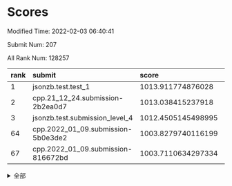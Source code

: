 # Scores

Modified Time: 2022-02-03 06:40:41

Submit Num: 207

All Rank Num: 128257

| rank |               submit               |       score        |       sigma        | pk_num |
| :--- | :--------------------------------- | :----------------- | :----------------- | :----- |
| 1    | jsonzb.test.test_1                 | 1013.911774876028  | 0.8554224944533626 | 2474   |
| 2    | cpp.21_12_24.submission-2b2ea0d7   | 1013.038415237918  | 0.7791588044890708 | 2482   |
| 3    | jsonzb.test.submission_level_4     | 1012.4505145498995 | 0.8193625815738476 | 2470   |
| 64   | cpp.2022_01_09.submission-5b0e3de2 | 1003.8279740116199 | 0.7228640644872198 | 2482   |
| 67   | cpp.2022_01_09.submission-816672bd | 1003.7110634297334 | 0.7276560240028171 | 2475   |


<details>
<summary>全部</summary>

| rank |                 submit                 |       score        |       sigma        | pk_num |
| :--- | :------------------------------------- | :----------------- | :----------------- | :----- |
| 1    | jsonzb.test.test_1                     | 1013.911774876028  | 0.8554224944533626 | 2474   |
| 2    | cpp.21_12_24.submission-2b2ea0d7       | 1013.038415237918  | 0.7791588044890708 | 2482   |
| 3    | jsonzb.test.submission_level_4         | 1012.4505145498995 | 0.8193625815738476 | 2470   |
| 4    | gobigger.level_3.submission_level_3_2  | 1011.9921756573333 | 0.7704956607802034 | 2481   |
| 5    | gobigger.level_3.submission_level_3_18 | 1011.7614616284866 | 0.7824860572255306 | 2480   |
| 6    | gobigger.level_3.submission_level_3_33 | 1011.265923132353  | 0.7617403233284094 | 2481   |
| 7    | gobigger.level_3.submission_level_3_40 | 1011.2256035032099 | 0.7998216043685945 | 2483   |
| 8    | gobigger.level_3.submission_level_3_32 | 1011.2012255749031 | 0.804107228129304  | 2477   |
| 9    | gobigger.level_3.submission_level_3_28 | 1011.1754500349913 | 0.8201982469240562 | 2482   |
| 10   | gobigger.level_3.submission_level_3_29 | 1011.0912100032177 | 0.7876098419189782 | 2479   |
| 11   | gobigger.level_3.submission_level_3_30 | 1011.0798493426502 | 0.7779600912885589 | 2479   |
| 12   | gobigger.level_3.submission_level_3_35 | 1010.8076436179159 | 0.780533236235666  | 2480   |
| 13   | gobigger.level_3.submission_level_3_9  | 1010.5830365490893 | 0.790794679390474  | 2478   |
| 14   | gobigger.level_3.submission_level_3_6  | 1010.5809099864417 | 0.7445034668447739 | 2479   |
| 15   | gobigger.level_3.submission_level_3_46 | 1010.5710937053191 | 0.7482215608580374 | 2482   |
| 16   | gobigger.level_3.submission_level_3_16 | 1010.56058831732   | 0.7627501798462792 | 2481   |
| 17   | gobigger.level_3.submission_level_3_14 | 1010.4550953998429 | 0.7767824265945573 | 2478   |
| 18   | gobigger.level_3.submission_level_3_13 | 1010.366978732347  | 0.7588256009625245 | 2478   |
| 19   | gobigger.level_3.submission_level_3_19 | 1010.3354869475612 | 0.7612951729432045 | 2475   |
| 20   | gobigger.level_3.submission_level_3_24 | 1010.3196308358582 | 0.7670470836530084 | 2472   |
| 21   | gobigger.level_3.submission_level_3_5  | 1010.3027539076178 | 0.7724019928264225 | 2476   |
| 22   | gobigger.level_3.submission_level_3_1  | 1010.2121700163285 | 0.7745636878107124 | 2479   |
| 23   | gobigger.level_3.submission_level_3_0  | 1010.1799411770327 | 0.766892850366757  | 2473   |
| 24   | gobigger.level_3.submission_level_3_44 | 1010.1640202675186 | 0.7513804513808806 | 2479   |
| 25   | gobigger.level_3.submission_level_3_42 | 1010.1632222082179 | 0.7453284783847013 | 2478   |
| 26   | gobigger.level_3.submission_level_3_34 | 1010.1482181987996 | 0.7659034258108539 | 2483   |
| 27   | gobigger.level_3.submission_level_3_36 | 1010.1207151085686 | 0.7623213450955332 | 2478   |
| 28   | gobigger.level_3.submission_level_3_22 | 1010.0311119396897 | 0.7644314506780516 | 2473   |
| 29   | gobigger.level_3.submission_level_3_39 | 1010.0201623882604 | 0.7449872453887614 | 2484   |
| 30   | gobigger.level_3.submission_level_3_47 | 1009.9831645584067 | 0.7437736671935933 | 2482   |
| 31   | gobigger.level_3.submission_level_3_17 | 1009.982490294591  | 0.7646328015799876 | 2483   |
| 32   | gobigger.level_3.submission_level_3_45 | 1009.8989353513145 | 0.7502675896383024 | 2481   |
| 33   | gobigger.level_3.submission_level_3_15 | 1009.8673595998512 | 0.7625390362975206 | 2472   |
| 34   | gobigger.level_3.submission_level_3_4  | 1009.8481376260022 | 0.7442317710775355 | 2480   |
| 35   | gobigger.level_3.submission_level_3_20 | 1009.6240039873727 | 0.7388366422322378 | 2485   |
| 36   | gobigger.level_3.submission_level_3_26 | 1009.5833382316065 | 0.7711689798939338 | 2484   |
| 37   | gobigger.level_3.submission_level_3_27 | 1009.5210293303047 | 0.7732789295138083 | 2481   |
| 38   | gobigger.level_3.submission_level_3_37 | 1009.508563453758  | 0.7558407176344494 | 2480   |
| 39   | gobigger.level_3.submission_level_3_12 | 1009.4516592697126 | 0.7402589355808193 | 2475   |
| 40   | gobigger.level_3.submission_level_3_38 | 1009.4413451378317 | 0.7488568409402353 | 2478   |
| 41   | gobigger.level_3.submission_level_3_25 | 1009.4006778015811 | 0.7613344052121995 | 2481   |
| 42   | gobigger.level_3.submission_level_3_41 | 1009.3923642635065 | 0.7480764190646564 | 2476   |
| 43   | gobigger.level_3.submission_level_3_31 | 1009.3584541801347 | 0.7660655707865635 | 2477   |
| 44   | gobigger.level_3.submission_level_3_10 | 1009.2841075301285 | 0.7572090849050556 | 2480   |
| 45   | gobigger.level_3.submission_level_3_7  | 1009.2590433937297 | 0.7662918851242708 | 2481   |
| 46   | gobigger.level_3.submission_level_3_23 | 1009.2203062411029 | 0.746641897812904  | 2481   |
| 47   | gobigger.level_3.submission_level_3_11 | 1008.9196202558502 | 0.7449133039714801 | 2473   |
| 48   | gobigger.level_3.submission_level_3_8  | 1008.8471615668939 | 0.7456544076806682 | 2479   |
| 49   | gobigger.level_3.submission_level_3_48 | 1008.816537459429  | 0.7354956855858938 | 2479   |
| 50   | gobigger.level_3.submission_level_3_3  | 1008.6578612342208 | 0.7471175287851128 | 2472   |
| 51   | gobigger.level_3.submission_level_3_49 | 1008.5294505282202 | 0.7420215720420009 | 2474   |
| 52   | gobigger.level_3.submission_level_3_43 | 1008.4969126999507 | 0.7531093537252791 | 2477   |
| 53   | gobigger.level_3.submission_level_3_21 | 1008.097051784679  | 0.7397266408299294 | 2477   |
| 54   | gobigger.level_1.submission_level_1_32 | 1004.9208476158593 | 0.7106923906316088 | 2477   |
| 55   | gobigger.level_1.submission_level_1_24 | 1004.9199245291233 | 0.7169657603585681 | 2479   |
| 56   | gobigger.level_1.submission_level_1_41 | 1004.6389079844821 | 0.7178396665124949 | 2480   |
| 57   | gobigger.level_1.submission_level_1_4  | 1004.6129711558015 | 0.725167067160391  | 2473   |
| 58   | gobigger.level_1.submission_level_1_13 | 1004.2121247118013 | 0.7148764711667257 | 2480   |
| 59   | gobigger.level_1.submission_level_1_0  | 1004.084030708641  | 0.7159386685851162 | 2477   |
| 60   | gobigger.level_1.submission_level_1_16 | 1003.9310248068521 | 0.7249799158912696 | 2479   |
| 61   | gobigger.level_1.submission_level_1_49 | 1003.9208538984138 | 0.7133072333436017 | 2478   |
| 62   | gobigger.level_1.submission_level_1_42 | 1003.8872707825191 | 0.723033423644772  | 2480   |
| 63   | gobigger.level_1.submission_level_1_48 | 1003.8366046183518 | 0.7184834169921236 | 2472   |
| 64   | cpp.2022_01_09.submission-5b0e3de2     | 1003.8279740116199 | 0.7228640644872198 | 2482   |
| 65   | gobigger.level_1.submission_level_1_31 | 1003.8006414849268 | 0.7168134244392504 | 2478   |
| 66   | gobigger.level_1.submission_level_1_47 | 1003.750476750045  | 0.7119227379778947 | 2480   |
| 67   | cpp.2022_01_09.submission-816672bd     | 1003.7110634297334 | 0.7276560240028171 | 2475   |
| 68   | gobigger.level_1.submission_level_1_17 | 1003.6959076345757 | 0.72409968321122   | 2482   |
| 69   | gobigger.level_1.submission_level_1_1  | 1003.6945191065959 | 0.7112717287634023 | 2475   |
| 70   | gobigger.level_1.submission_level_1_9  | 1003.6853454371123 | 0.7197415640187101 | 2476   |
| 71   | gobigger.level_1.submission_level_1_5  | 1003.6698446987942 | 0.7097100994689467 | 2477   |
| 72   | gobigger.level_1.submission_level_1_46 | 1003.5786262095854 | 0.7271850453179162 | 2478   |
| 73   | gobigger.level_1.submission_level_1_7  | 1003.5538424757201 | 0.7203466288847455 | 2475   |
| 74   | gobigger.level_1.submission_level_1_37 | 1003.502868451153  | 0.7217504752006273 | 2474   |
| 75   | gobigger.level_1.submission_level_1_21 | 1003.4366941981365 | 0.7100448639663148 | 2480   |
| 76   | gobigger.level_1.submission_level_1_2  | 1003.4002589579391 | 0.7157997210295077 | 2483   |
| 77   | gobigger.level_1.submission_level_1_29 | 1003.3844106963991 | 0.7127272604869231 | 2481   |
| 78   | gobigger.level_1.submission_level_1_10 | 1003.3239412726582 | 0.7207947156972117 | 2485   |
| 79   | gobigger.level_1.submission_level_1_15 | 1003.3123790259982 | 0.7312244439817089 | 2479   |
| 80   | gobigger.level_1.submission_level_1_14 | 1003.3069764483824 | 0.7258387241871895 | 2479   |
| 81   | gobigger.level_1.submission_level_1_38 | 1003.2645087624197 | 0.7187607132022847 | 2472   |
| 82   | gobigger.level_1.submission_level_1_26 | 1003.1324150458098 | 0.7253695633382677 | 2479   |
| 83   | gobigger.level_1.submission_level_1_3  | 1003.1198478435762 | 0.71143649141781   | 2473   |
| 84   | gobigger.level_1.submission_level_1_36 | 1003.0164540007659 | 0.7174702165796066 | 2472   |
| 85   | gobigger.level_1.submission_level_1_34 | 1003.0077903906547 | 0.7112367705410106 | 2479   |
| 86   | gobigger.level_1.submission_level_1_35 | 1002.9842850588253 | 0.7344617288238734 | 2478   |
| 87   | gobigger.level_1.submission_level_1_25 | 1002.9569228738842 | 0.7103875895434428 | 2477   |
| 88   | gobigger.level_1.submission_level_1_12 | 1002.9085051979268 | 0.7096844340007956 | 2476   |
| 89   | gobigger.level_1.submission_level_1_39 | 1002.8965684587174 | 0.7268057408929437 | 2481   |
| 90   | gobigger.level_1.submission_level_1_18 | 1002.8918462118637 | 0.7132880106062912 | 2477   |
| 91   | gobigger.level_1.submission_level_1_22 | 1002.8722620572304 | 0.7155817080853767 | 2478   |
| 92   | gobigger.level_1.submission_level_1_45 | 1002.8417588057522 | 0.7188666317398315 | 2477   |
| 93   | gobigger.level_1.submission_level_1_8  | 1002.8296918690115 | 0.7209647780672165 | 2481   |
| 94   | gobigger.level_1.submission_level_1_44 | 1002.7893535522585 | 0.7192532173073389 | 2479   |
| 95   | gobigger.level_1.submission_level_1_23 | 1002.77504945293   | 0.7118821526280772 | 2477   |
| 96   | gobigger.level_1.submission_level_1_43 | 1002.7397401570943 | 0.7165326727118483 | 2480   |
| 97   | gobigger.level_1.submission_level_1_40 | 1002.6328978830468 | 0.7180807261897821 | 2476   |
| 98   | gobigger.level_1.submission_level_1_6  | 1002.6005762654103 | 0.7066260335567481 | 2474   |
| 99   | gobigger.level_1.submission_level_1_19 | 1002.5044875816304 | 0.7134536475525856 | 2479   |
| 100  | gobigger.level_1.submission_level_1_11 | 1002.4509792589885 | 0.7142660326596613 | 2477   |
| 101  | gobigger.level_1.submission_level_1_30 | 1002.3896492785889 | 0.7145598579775929 | 2481   |
| 102  | gobigger.level_1.submission_level_1_28 | 1002.3613745532709 | 0.7091771584738684 | 2477   |
| 103  | gobigger.level_1.submission_level_1_27 | 1002.2443470575813 | 0.7184829537415508 | 2479   |
| 104  | gobigger.level_1.submission_level_1_20 | 1001.7313863105187 | 0.7111063469278239 | 2479   |
| 105  | gobigger.level_1.submission_level_1_33 | 1001.2713020685536 | 0.7175489857539163 | 2476   |
| 106  | gobigger.random.submission_random_36   | 997.3263743243324  | 0.7226521284631231 | 2478   |
| 107  | gobigger.random.submission_random_25   | 997.1896547447889  | 0.7047969546375559 | 2476   |
| 108  | gobigger.random.submission_random_21   | 997.0802148217114  | 0.7184253251138416 | 2477   |
| 109  | gobigger.random.submission_random_5    | 996.8473724801081  | 0.7168752830216947 | 2481   |
| 110  | gobigger.random.submission_random_46   | 996.8379997534819  | 0.7094137613710871 | 2483   |
| 111  | gobigger.random.submission_random_12   | 996.7804510273397  | 0.7140528514660798 | 2483   |
| 112  | gobigger.random.submission_random_22   | 996.7045123650969  | 0.7148588956344609 | 2480   |
| 113  | gobigger.random.submission_random_33   | 996.5475680499957  | 0.7045200803437581 | 2479   |
| 114  | gobigger.random.submission_random_49   | 996.507510888376   | 0.697591936328409  | 2477   |
| 115  | gobigger.random.submission_random_9    | 996.4814085309998  | 0.7152132990594249 | 2475   |
| 116  | gobigger.random.submission_random_34   | 996.4760028978495  | 0.7204761948108246 | 2475   |
| 117  | gobigger.random.submission_random_7    | 996.2455684618278  | 0.7116555724052342 | 2478   |
| 118  | gobigger.random.submission_random_41   | 996.2083830080337  | 0.7157361167506128 | 2478   |
| 119  | gobigger.random.submission_random_38   | 996.1906950238134  | 0.7201024387312511 | 2475   |
| 120  | gobigger.random.submission_random_8    | 996.1854671069493  | 0.7150749863554605 | 2479   |
| 121  | gobigger.random.submission_random_31   | 996.18273812655    | 0.7220761778777817 | 2478   |
| 122  | gobigger.random.submission_random_6    | 996.055059882371   | 0.7110382969913266 | 2480   |
| 123  | gobigger.random.submission_random_32   | 995.8629110145351  | 0.7007318845557567 | 2477   |
| 124  | gobigger.random.submission_random_18   | 995.803604832084   | 0.7107139420992369 | 2478   |
| 125  | gobigger.random.submission_random_20   | 995.780483739668   | 0.712136553247052  | 2474   |
| 126  | gobigger.random.submission_random_27   | 995.769047781047   | 0.7084164959321863 | 2476   |
| 127  | gobigger.random.submission_random_42   | 995.7678183806404  | 0.7178515921254583 | 2478   |
| 128  | gobigger.random.submission_random_47   | 995.7403126211952  | 0.7122163273245696 | 2480   |
| 129  | gobigger.random.submission_random_24   | 995.6889391380325  | 0.7133806241667197 | 2486   |
| 130  | gobigger.random.submission_random_30   | 995.6526487313905  | 0.7004981449385943 | 2482   |
| 131  | gobigger.random.submission_random_45   | 995.6426678434855  | 0.7044046943879473 | 2477   |
| 132  | gobigger.random.submission_random_15   | 995.630584860153   | 0.7210123098314426 | 2478   |
| 133  | gobigger.random.submission_random_17   | 995.5944611730062  | 0.7070406387875725 | 2479   |
| 134  | gobigger.random.submission_random_4    | 995.576425403549   | 0.7119771416625804 | 2481   |
| 135  | gobigger.random.submission_random_19   | 995.5707111546552  | 0.7008659724080691 | 2479   |
| 136  | gobigger.random.submission_random_28   | 995.5596546355507  | 0.7022837536240155 | 2477   |
| 137  | gobigger.random.submission_random_14   | 995.5252265790579  | 0.7063576080642954 | 2483   |
| 138  | gobigger.random.submission_random_13   | 995.5193405873175  | 0.7054138527785939 | 2481   |
| 139  | gobigger.random.submission_random_48   | 995.4995940220404  | 0.7128273245932235 | 2482   |
| 140  | gobigger.random.submission_random_40   | 995.4959680615996  | 0.7164683884642937 | 2483   |
| 141  | gobigger.random.submission_random_29   | 995.4792050538917  | 0.7034826939144913 | 2480   |
| 142  | gobigger.random.submission_random_10   | 995.446821765943   | 0.6993586967614052 | 2477   |
| 143  | gobigger.random.submission_random_43   | 995.442404582986   | 0.7140327412709847 | 2474   |
| 144  | gobigger.random.submission_random_35   | 995.3687271590148  | 0.7231997723317749 | 2482   |
| 145  | gobigger.random.submission_random_11   | 995.3442378117339  | 0.7178140456264963 | 2482   |
| 146  | gobigger.random.submission_random_1    | 995.2819440209682  | 0.7091102381011044 | 2480   |
| 147  | gobigger.random.submission_random_44   | 995.2423091242558  | 0.7157796852469569 | 2475   |
| 148  | gobigger.random.submission_random_2    | 995.2149246001522  | 0.7066920383646074 | 2477   |
| 149  | gobigger.random.submission_random_16   | 995.1029286634241  | 0.7218684468298141 | 2478   |
| 150  | gobigger.random.submission_random_23   | 994.9374304759972  | 0.7183151340951549 | 2479   |
| 151  | gobigger.random.submission_random_37   | 994.8991042739374  | 0.7076931050556788 | 2477   |
| 152  | gobigger.random.submission_random_39   | 994.6886908154953  | 0.7287438106149496 | 2482   |
| 153  | gobigger.random.submission_random_26   | 994.5124243497048  | 0.7064547570901432 | 2474   |
| 154  | gobigger.random.submission_random_3    | 994.4246660234247  | 0.7053964354508628 | 2481   |
| 155  | gobigger.random.submission_random_0    | 994.4033295159253  | 0.7415462478697872 | 2476   |
| 156  | gobigger.level_2.submission_level_2_1  | 993.98430296657    | 0.7208713895120118 | 2480   |
| 157  | gobigger.level_2.submission_level_2_31 | 993.8131387482605  | 0.719644045972969  | 2482   |
| 158  | gobigger.level_2.submission_level_2_8  | 993.2656220668864  | 0.7195508735041104 | 2475   |
| 159  | gobigger.level_2.submission_level_2_18 | 993.1414329988547  | 0.7435025975593081 | 2483   |
| 160  | gobigger.level_2.submission_level_2_23 | 993.1278641406046  | 0.7507758638160259 | 2478   |
| 161  | gobigger.level_2.submission_level_2_2  | 992.9946155445082  | 0.7543624027062182 | 2479   |
| 162  | gobigger.level_2.submission_level_2_5  | 992.9699420628685  | 0.7285640656085396 | 2477   |
| 163  | gobigger.level_2.submission_level_2_37 | 992.9467629959838  | 0.7345834124645599 | 2477   |
| 164  | gobigger.level_2.submission_level_2_35 | 992.8640801812073  | 0.7386025260992896 | 2479   |
| 165  | gobigger.level_2.submission_level_2_11 | 992.7597043606695  | 0.730516680942994  | 2476   |
| 166  | gobigger.level_2.submission_level_2_0  | 992.7313541034874  | 0.7407258832614404 | 2483   |
| 167  | gobigger.level_2.submission_level_2_19 | 992.7305740047839  | 0.7359977013509568 | 2480   |
| 168  | gobigger.level_2.submission_level_2_33 | 992.702485200072   | 0.7491146957924139 | 2477   |
| 169  | gobigger.level_2.submission_level_2_36 | 992.6527262308175  | 0.7476906624049272 | 2474   |
| 170  | gobigger.level_2.submission_level_2_34 | 992.6206649921824  | 0.7300478932363467 | 2480   |
| 171  | gobigger.level_2.submission_level_2_41 | 992.6106648261023  | 0.7175394552157937 | 2478   |
| 172  | gobigger.level_2.submission_level_2_39 | 992.5976244687473  | 0.7321922100952285 | 2470   |
| 173  | gobigger.level_2.submission_level_2_20 | 992.5768237574073  | 0.7428411270038915 | 2479   |
| 174  | gobigger.level_2.submission_level_2_29 | 992.5288611632246  | 0.7534831249530711 | 2479   |
| 175  | gobigger.level_2.submission_level_2_9  | 992.5260276842704  | 0.7474911009026709 | 2480   |
| 176  | gobigger.level_2.submission_level_2_14 | 992.4490996664416  | 0.7526958618401898 | 2485   |
| 177  | gobigger.level_2.submission_level_2_28 | 992.3273837100433  | 0.7359088713352219 | 2476   |
| 178  | gobigger.level_2.submission_level_2_32 | 992.3165655138988  | 0.7488672832314535 | 2475   |
| 179  | gobigger.level_2.submission_level_2_17 | 992.2857434124976  | 0.7414125362264371 | 2483   |
| 180  | gobigger.level_2.submission_level_2_27 | 992.2327113536276  | 0.7504334126267548 | 2478   |
| 181  | gobigger.level_2.submission_level_2_40 | 992.1096495059794  | 0.7348944645381643 | 2480   |
| 182  | gobigger.level_2.submission_level_2_4  | 992.0917177587124  | 0.7477384717900667 | 2471   |
| 183  | gobigger.level_2.submission_level_2_26 | 992.0638126523817  | 0.7495825371032451 | 2481   |
| 184  | gobigger.level_2.submission_level_2_24 | 992.0454404426356  | 0.7528095815527059 | 2486   |
| 185  | gobigger.level_2.submission_level_2_6  | 992.0448670187244  | 0.7361857781367539 | 2478   |
| 186  | gobigger.level_2.submission_level_2_45 | 992.0213062044071  | 0.7295404603310598 | 2479   |
| 187  | gobigger.level_2.submission_level_2_30 | 991.9634834508383  | 0.7520284401076555 | 2473   |
| 188  | gobigger.level_2.submission_level_2_13 | 991.8840969897022  | 0.7470015335602436 | 2478   |
| 189  | gobigger.level_2.submission_level_2_49 | 991.841703088369   | 0.7709911620573668 | 2473   |
| 190  | gobigger.level_2.submission_level_2_7  | 991.687619663477   | 0.7593449223550014 | 2477   |
| 191  | gobigger.level_2.submission_level_2_43 | 991.6816383704951  | 0.7344471012392833 | 2478   |
| 192  | gobigger.level_2.submission_level_2_10 | 991.6658678069784  | 0.7477808335448861 | 2482   |
| 193  | gobigger.level_2.submission_level_2_46 | 991.6567029653584  | 0.7428078280879097 | 2486   |
| 194  | gobigger.level_2.submission_level_2_15 | 991.6129619682469  | 0.7354179862443416 | 2477   |
| 195  | gobigger.level_2.submission_level_2_48 | 991.5610371934129  | 0.7452878070070892 | 2480   |
| 196  | gobigger.level_2.submission_level_2_44 | 991.4959484638977  | 0.7626519758929801 | 2478   |
| 197  | gobigger.level_2.submission_level_2_16 | 991.466195994324   | 0.7350467489937462 | 2477   |
| 198  | gobigger.level_2.submission_level_2_22 | 991.415916192378   | 0.7554731467123159 | 2479   |
| 199  | gobigger.level_2.submission_level_2_3  | 991.334057215312   | 0.7339420360028559 | 2483   |
| 200  | gobigger.level_2.submission_level_2_21 | 991.0577417341991  | 0.7401406153942988 | 2480   |
| 201  | gobigger.level_2.submission_level_2_47 | 990.9258098593621  | 0.7574097749737015 | 2478   |
| 202  | gobigger.level_2.submission_level_2_42 | 990.6600068031903  | 0.7534413128524348 | 2477   |
| 203  | gobigger.level_2.submission_level_2_38 | 990.5850528365007  | 0.7717268891497627 | 2478   |
| 204  | gobigger.level_2.submission_level_2_12 | 990.5705805785307  | 0.7685993460958198 | 2479   |
| 205  | gobigger.level_2.submission_level_2_25 | 990.2367025138714  | 0.7646458411643212 | 2474   |
| 206  | gobigger.none.submission_none_1        | 975.8029331785357  | 1.446041982561923  | 2477   |
| 207  | gobigger.none.submission_none_0        | 975.7796439202879  | 1.4907117782429076 | 2482   |

</details>